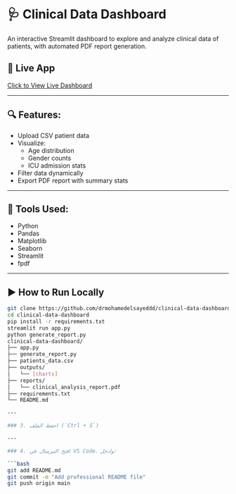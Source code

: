 # 🩺 Clinical Data Dashboard

An interactive Streamlit dashboard to explore and analyze clinical data of patients, with automated PDF report generation.

## 🚀 Live App
[Click to View Live Dashboard](https://gingfmtovnpzy9u4nzo3b5.streamlit.app/)

---

## 🔍 Features:
- Upload CSV patient data
- Visualize:
  - Age distribution
  - Gender counts
  - ICU admission stats
- Filter data dynamically
- Export PDF report with summary stats

---

## 🧰 Tools Used:
- Python
- Pandas
- Matplotlib
- Seaborn
- Streamlit
- fpdf

---

## ▶️ How to Run Locally

```bash
git clone https://github.com/drmohamedelsayeddd/clinical-data-dashboard.git
cd clinical-data-dashboard
pip install -r requirements.txt
streamlit run app.py
python generate_report.py
clinical-data-dashboard/
├── app.py
├── generate_report.py
├── patients_data.csv
├── outputs/
│   └── [charts]
├── reports/
│   └── clinical_analysis_report.pdf
├── requirements.txt
└── README.md

---

### 3. احفظ الملف (`Ctrl + S`)

---

### 4. افتح التيرمنال في VS Code، وادخل:

```bash
git add README.md
git commit -m "Add professional README file"
git push origin main
